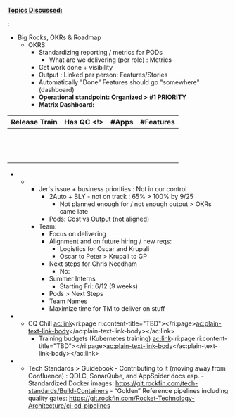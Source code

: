 
<time datetime="2020-06-03"></time>

<u><strong>Topics Discussed:</strong></u>

<time datetime="2020-06-03"></time>:

- Big Rocks, OKRs & Roadmap
    - OKRS:
        - Standardizing reporting / metrics for PODs
            - What are we delivering (per role) : Metrics
        - Get work done + visibility
        - Output : Linked per person: Features/Stories
        - Automatically "Done" Features should go "somewhere" (dashboard)
        - **Operational standpoint: Organized &gt; #1 PRIORITY**
        - **Matrix Dashboard:**


| Release Train | Has QC &lt;!&gt; | #Apps | #Features<br> |
| --- | --- | --- | --- |
| <br> | <br> | <br> | <br> |
| <br> | <br> | <br> | <br> |
| <br> | <br> | <br> | <br> |


- - - Jer's issue + business priorities : Not in our control
        - 2Auto + BLY - not on track : 65% &gt; 100% by 9/25
            - Not planned enough for / not enough output &gt; OKRs came late
        - Pods: Cost vs Output (not aligned)
    - Team: 
        - Focus on delivering
        - Alignment and on future hiring / new reqs:
            - Logistics for Oscar and Krupali
            - Oscar to Peter &gt; Krupali to GP
        - Next steps for Chris Needham
            - No:
        - Summer Interns
            - Starting Fri: 6/12 (9 weeks)
        - Pods &gt; Next Steps
        - Team Names
        - Maximize time for TM to deliver on stuff




- - CQ Chill <ac:link><ri:page ri:content-title="TBD"></ri:page><ac:plain-text-link-body><![CDATA[TBD]]></ac:plain-text-link-body></ac:link>
    - Training budgets (Kubernetes training) <ac:link><ri:page ri:content-title="TBD"></ri:page><ac:plain-text-link-body><![CDATA[TBD]]></ac:plain-text-link-body></ac:link>


- - Tech Standards &gt; Guidebook
        - Contributing to it (moving away from Confluence) : QDLC, SonarQube, and AppSpider docs esp.
        - Standardized Docker images: <u><a title="https://git.rockfin.com/tech-standards/build-containers" href="https://git.rockfin.com/tech-standards/Build-Containers">https://git.rockfin.com/tech-standards/Build-Containers</a></u>
        - “Golden” Reference pipelines including quality gates: <u><a href="https://git.rockfin.com/Rocket-Technology-Architecture/ci-cd-pipelines" title="https://git.rockfin.com/rocket-technology-architecture/ci-cd-pipelines">https://git.rockfin.com/Rocket-Technology-Architecture/ci-cd-pipelines</a></u>






